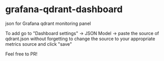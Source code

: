 # grafana-qdrant-dashboard
json for Grafana qdrant monitoring panel

To add go to "Dashboard settings" -> JSON Model -> paste the source of qdrant.json without forgetting to change the source to your appropriate metrics source and click "save"

Feel free to PR!
